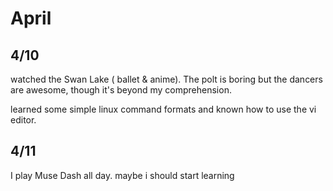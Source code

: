 # April
## 4/10  
watched the Swan Lake ( ballet & anime). The polt is boring but the dancers are awesome, though it's beyond my comprehension.  

learned some simple linux command formats and known how to use the vi editor.

## 4/11
I play Muse Dash all day. maybe i should start learning
